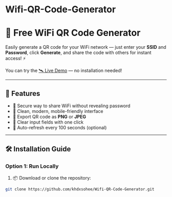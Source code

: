 # Wifi-QR-Code-Generator
# 📶 Free WiFi QR Code Generator

Easily generate a QR code for your WiFi network — just enter your **SSID** and **Password**, click **Generate**, and share the code with others for instant access! ⚡

You can try the [🛰️ Live Demo](https://freewifiqrcode.web.app/) — no installation needed!




---

## 🌟 Features

- 🔐 Secure way to share WiFi without revealing password
- 🎨 Clean, modern, mobile-friendly interface
- 📸 Export QR code as **PNG** or **JPEG**
- 🧹 Clear input fields with one click
- 🔁 Auto-refresh every 100 seconds (optional)

---

## 🛠️ Installation Guide

### Option 1: Run Locally

1. 📦 Download or clone the repository:

```bash
git clone https://github.com/khdxsohee/Wifi-QR-Code-Generator.git
